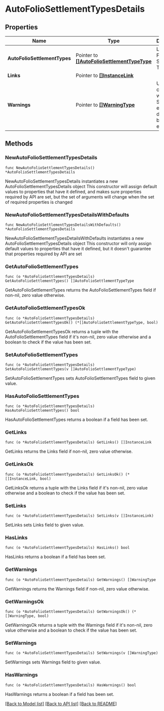 # AutoFolioSettlementTypesDetails

## Properties

Name | Type | Description | Notes
------------ | ------------- | ------------- | -------------
**AutoFolioSettlementTypes** | Pointer to [**[]AutoFolioSettlementTypeType**](AutoFolioSettlementTypeType.md) | List of Auto Folio Settlement Types. | [optional] 
**Links** | Pointer to [**[]InstanceLink**](InstanceLink.md) |  | [optional] 
**Warnings** | Pointer to [**[]WarningType**](WarningType.md) | Used in conjunction with the Success element to define a business error. | [optional] 

## Methods

### NewAutoFolioSettlementTypesDetails

`func NewAutoFolioSettlementTypesDetails() *AutoFolioSettlementTypesDetails`

NewAutoFolioSettlementTypesDetails instantiates a new AutoFolioSettlementTypesDetails object
This constructor will assign default values to properties that have it defined,
and makes sure properties required by API are set, but the set of arguments
will change when the set of required properties is changed

### NewAutoFolioSettlementTypesDetailsWithDefaults

`func NewAutoFolioSettlementTypesDetailsWithDefaults() *AutoFolioSettlementTypesDetails`

NewAutoFolioSettlementTypesDetailsWithDefaults instantiates a new AutoFolioSettlementTypesDetails object
This constructor will only assign default values to properties that have it defined,
but it doesn't guarantee that properties required by API are set

### GetAutoFolioSettlementTypes

`func (o *AutoFolioSettlementTypesDetails) GetAutoFolioSettlementTypes() []AutoFolioSettlementTypeType`

GetAutoFolioSettlementTypes returns the AutoFolioSettlementTypes field if non-nil, zero value otherwise.

### GetAutoFolioSettlementTypesOk

`func (o *AutoFolioSettlementTypesDetails) GetAutoFolioSettlementTypesOk() (*[]AutoFolioSettlementTypeType, bool)`

GetAutoFolioSettlementTypesOk returns a tuple with the AutoFolioSettlementTypes field if it's non-nil, zero value otherwise
and a boolean to check if the value has been set.

### SetAutoFolioSettlementTypes

`func (o *AutoFolioSettlementTypesDetails) SetAutoFolioSettlementTypes(v []AutoFolioSettlementTypeType)`

SetAutoFolioSettlementTypes sets AutoFolioSettlementTypes field to given value.

### HasAutoFolioSettlementTypes

`func (o *AutoFolioSettlementTypesDetails) HasAutoFolioSettlementTypes() bool`

HasAutoFolioSettlementTypes returns a boolean if a field has been set.

### GetLinks

`func (o *AutoFolioSettlementTypesDetails) GetLinks() []InstanceLink`

GetLinks returns the Links field if non-nil, zero value otherwise.

### GetLinksOk

`func (o *AutoFolioSettlementTypesDetails) GetLinksOk() (*[]InstanceLink, bool)`

GetLinksOk returns a tuple with the Links field if it's non-nil, zero value otherwise
and a boolean to check if the value has been set.

### SetLinks

`func (o *AutoFolioSettlementTypesDetails) SetLinks(v []InstanceLink)`

SetLinks sets Links field to given value.

### HasLinks

`func (o *AutoFolioSettlementTypesDetails) HasLinks() bool`

HasLinks returns a boolean if a field has been set.

### GetWarnings

`func (o *AutoFolioSettlementTypesDetails) GetWarnings() []WarningType`

GetWarnings returns the Warnings field if non-nil, zero value otherwise.

### GetWarningsOk

`func (o *AutoFolioSettlementTypesDetails) GetWarningsOk() (*[]WarningType, bool)`

GetWarningsOk returns a tuple with the Warnings field if it's non-nil, zero value otherwise
and a boolean to check if the value has been set.

### SetWarnings

`func (o *AutoFolioSettlementTypesDetails) SetWarnings(v []WarningType)`

SetWarnings sets Warnings field to given value.

### HasWarnings

`func (o *AutoFolioSettlementTypesDetails) HasWarnings() bool`

HasWarnings returns a boolean if a field has been set.


[[Back to Model list]](../README.md#documentation-for-models) [[Back to API list]](../README.md#documentation-for-api-endpoints) [[Back to README]](../README.md)


